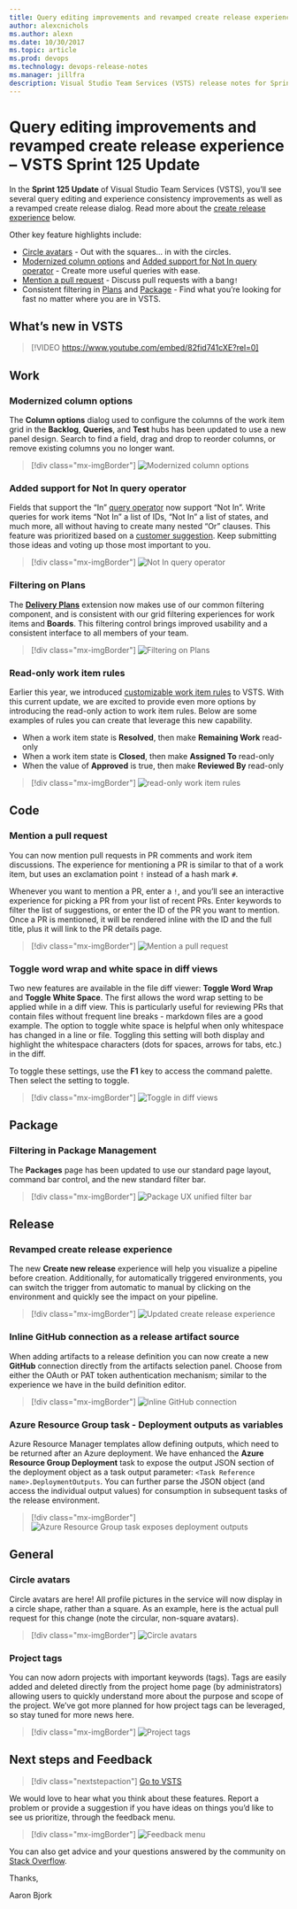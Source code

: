 ```yaml
---
title: Query editing improvements and revamped create release experience – VSTS Sprint 125 Update
author: alexcnichols
ms.author: alexn
ms.date: 10/30/2017
ms.topic: article
ms.prod: devops
ms.technology: devops-release-notes
ms.manager: jillfra
description: Visual Studio Team Services (VSTS) release notes for Sprint 125 Update on October 30, 2017.
---
```


# Query editing improvements and revamped create release experience – VSTS Sprint 125 Update

In the **Sprint 125 Update** of Visual Studio Team Services (VSTS), you’ll see several query editing and experience consistency improvements as well as a revamped create release dialog. Read more about the [create release experience](#revamped-create-release-experience) below.

Other key feature highlights include:

* [Circle avatars](#circle-avatars) - Out with the squares... in with the circles.
* [Modernized column options](#modernized-column-options) and [Added support for Not In query operator](#added-support-for-not-in-query-operator) - Create more useful queries with ease.
* [Mention a pull request](#mention-a-pull-request) - Discuss pull requests with a bang`!`
* Consistent filtering in [Plans](#filtering-on-plans) and [Package](#filtering-in-package-management) - Find what you’re looking for fast no matter where you are in VSTS.

## What’s new in VSTS

> [!VIDEO https://www.youtube.com/embed/82fid741cXE?rel=0]

## Work

### Modernized column options

The **Column options** dialog used to configure the columns of the work item grid in the **Backlog**, **Queries**, and **Test** hubs has been updated to use a new panel design. Search to find a field, drag and drop to reorder columns, or remove existing columns you no longer want.

> [!div class="mx-imgBorder"]
> ![Modernized column options](_img/125_01.png)

### Added support for Not In query operator

Fields that support the “In” [query operator](/azure/devops/work/track/query-operators-variables#query-operators) now support “Not In”. Write queries for work items “Not In” a list of IDs, “Not In” a list of states, and much more, all without having to create many nested “Or” clauses. This feature was prioritized based on a [customer suggestion](http://visualstudio.uservoice.com/forums/330519-visual-studio-team-services/suggestions/2772233--not-in-operator-for-work-item-queries). Keep submitting those ideas and voting up those most important to you.

> [!div class="mx-imgBorder"]
> ![Not In query operator](_img/125_02.png)

### Filtering on Plans

The [**Delivery Plans**](https://marketplace.visualstudio.com/items?itemName=ms.vss-plans) extension now makes use of our common filtering component, and is consistent with our grid filtering experiences for work items and **Boards**. This filtering control brings improved usability and a consistent interface to all members of your team.

> [!div class="mx-imgBorder"]
> ![Filtering on Plans](_img/125_03.png)

### Read-only work item rules

Earlier this year, we introduced [customizable work item rules](/azure/devops/release-notes/2017/aug-28-team-services#customizable-work-item-rules) to VSTS. With this current update, we are excited to provide even more options by introducing the read-only action to work item rules. Below are some examples of rules you can create that leverage this new capability.

* When a work item state is **Resolved**, then make **Remaining Work** read-only
* When a work item state is **Closed**, then make **Assigned To** read-only
* When the value of **Approved** is true, then make **Reviewed By** read-only

> [!div class="mx-imgBorder"]
> ![read-only work item rules](_img/125_04.png)

## Code

### Mention a pull request

You can now mention pull requests in PR comments and work item discussions. The experience for mentioning a PR is similar to that of a work item, but uses an exclamation point `!` instead of a hash mark `#`.

Whenever you want to mention a PR, enter a `!`, and you’ll see an interactive experience for picking a PR from your list of recent PRs. Enter keywords to filter the list of suggestions, or enter the ID of the PR you want to mention.  Once a PR is mentioned, it will be rendered inline with the ID and the full title, plus it will link to the PR details page.

> [!div class="mx-imgBorder"]
> ![Mention a pull request](_img/125_05.png)

### Toggle word wrap and white space in diff views

Two new features are available in the file diff viewer: **Toggle Word Wrap** and **Toggle White Space**. The first allows the word wrap setting to be applied while in a diff view. This is particularly useful for reviewing PRs that contain files without frequent line breaks - markdown files are a good example. The option to toggle white space is helpful when only whitespace has changed in a line or file. Toggling this setting will both display and highlight the whitespace characters (dots for spaces, arrows for tabs, etc.) in the diff.

To toggle these settings, use the **F1** key to access the command palette. Then select the setting to toggle.

> [!div class="mx-imgBorder"]
> ![Toggle in diff views](_img/125_10.png)

## Package

### Filtering in Package Management

The **Packages** page has been updated to use our standard page layout, command bar control, and the new standard filter bar.

> [!div class="mx-imgBorder"]
> ![Package UX unified filter bar](_img/125_06.png)

## Release

### Revamped create release experience

The new **Create new release** experience will help you visualize a pipeline before creation. Additionally, for automatically triggered environments, you can switch the trigger from automatic to manual by clicking on the environment and quickly see the impact on your pipeline.

> [!div class="mx-imgBorder"]
> ![Updated create release experience](_img/125_07c.png)

### Inline GitHub connection as a release artifact source

When adding artifacts to a release definition you can now create a new **GitHub** connection directly from the artifacts selection panel. Choose from either the OAuth or PAT token authentication mechanism; similar to the experience we have in the build definition editor.

> [!div class="mx-imgBorder"]
> ![Inline GitHub connection](_img/125_08.png)

### Azure Resource Group task - Deployment outputs as variables

Azure Resource Manager templates allow defining outputs, which need to be returned after an Azure deployment. We have enhanced the **Azure Resource Group Deployment** task to expose the output JSON section of the deployment object as a task output parameter: `<Task Reference name>.DeploymentOutputs`. You can further parse the JSON object (and access the individual output values) for consumption in subsequent tasks of the release environment.

> [!div class="mx-imgBorder"]
> ![Azure Resource Group task exposes deployment outputs](_img/125_09.png)

## General

### Circle avatars

Circle avatars are here! All profile pictures in the service will now display in a circle shape, rather than a square. As an example, here is the actual pull request for this change (note the circular, non-square avatars).

> [!div class="mx-imgBorder"]
> ![Circle avatars](_img/125_12.png)

### Project tags

You can now adorn projects with important keywords (tags). Tags are easily added and deleted directly from the project home page (by administrators) allowing users to quickly understand more about the purpose and scope of the project. We’ve got more planned for how project tags can be leveraged, so stay tuned for more news here.

> [!div class="mx-imgBorder"]
> ![Project tags](_img/125_11.png)

## Next steps and Feedback

> [!div class="nextstepaction"]
> [Go to VSTS](https://go.microsoft.com/fwlink/?LinkId=307137&campaign=o~msft~docs~product-vsts~release-notes)

We would love to hear what you think about these features. Report a problem or provide a suggestion if you have ideas on things you’d like to see us prioritize, through the feedback menu.

> [!div class="mx-imgBorder"]
> ![Feedback menu](_img/125_00.png)

You can also get advice and your questions answered by the community on [Stack Overflow](https://stackoverflow.com/questions/tagged/vsts).

Thanks,

Aaron Bjork

